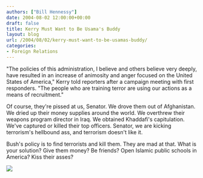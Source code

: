 ```yaml
---
authors: ["Bill Hennessy"]
date: 2004-08-02 12:00:00+00:00
draft: false
title: Kerry Must Want to Be Usama's Buddy
layout: blog
url: /2004/08/02/kerry-must-want-to-be-usamas-buddy/
categories:
- Foreign Relations
---
```


"The policies of this administration, I believe and others believe very deeply, have resulted in an increase of animosity and anger focused on the United States of America," Kerry told reporters after a campaign meeting with first responders. "The people who are training terror are using our actions as a means of recruitment."  
  
Of course, they're pissed at us, Senator.  We drove them out of Afghanistan.  We dried up their money supplies around the world.  We overthrew their weapons program director in Iraq.  We obtained Khaddafi's capitulation.  We've captured or killed their top officers.  Senator, we are kicking terrorism's hellbound ass, and terrorism doesn't like it.    
  
Bush's policy is to find terrorists and kill them.  They are mad at that.  What is your solution?  Give them money?  Be friends?  Open Islamic public schools in America?  Kiss their asses?    
  
  
  
![](https://blog.billhennessy.com/aggbug.aspx?PostID=662)

